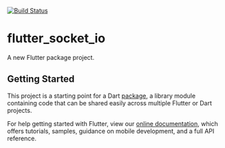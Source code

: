 [![Build Status](https://travis-ci.org/dart-lang/http.svg?branch=master)](https://travis-ci.org/dart-lang/http)

# flutter_socket_io

A new Flutter package project.

## Getting Started

This project is a starting point for a Dart
[package](https://flutter.dev/developing-packages/),
a library module containing code that can be shared easily across
multiple Flutter or Dart projects.

For help getting started with Flutter, view our 
[online documentation](https://flutter.dev/docs), which offers tutorials, 
samples, guidance on mobile development, and a full API reference.
